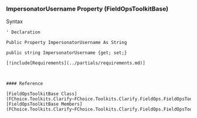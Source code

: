 ﻿### ImpersonatorUsername Property (FieldOpsToolkitBase)

Syntax

```vbnet
' Declaration

Public Property ImpersonatorUsername As String

public string ImpersonatorUsername {get; set;}

[!include[Requirements](../partials/requirements.md)]



#### Reference

[FieldOpsToolkitBase Class](FChoice.Toolkits.Clarify~FChoice.Toolkits.Clarify.FieldOps.FieldOpsToolkitBase.md)  
[FieldOpsToolkitBase Members](FChoice.Toolkits.Clarify~FChoice.Toolkits.Clarify.FieldOps.FieldOpsToolkitBase_members.md)